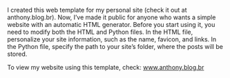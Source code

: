 I created this web template for my personal site (check it out at anthony.blog.br). Now, I’ve made it public for anyone who wants a simple website with an automatic HTML generator. Before you start using it, you need to modify both the HTML and Python files. In the HTML file, personalize your site information, such as the name, favicon, and links. In the Python file, specify the path to your site’s folder, where the posts will be stored. 

To view my website using this template, check:  www.anthony.blog.br
